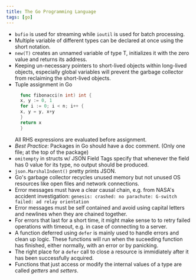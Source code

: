 ```yaml
---
title: The Go Programming Language
tags: [go]
---
```


- `bufio` is used for streaming while `ioutil` is used for batch processing.
- Multiple variable of different types can be declared at once using the short notation.
- `new(T)` creates an unnamed variable of type T, initializes it with the zero value and returns its address.
- Keeping un-necessary pointers to short-lived objects within long-lived objects, especially global variables will prevent the garbage collector from reclaiming the short-lived objects.
- Tuple assignment in Go
  ```go
    func fibonacci(n int) int {
    x, y := 0, 1
    for i := 0; i < n; i++ {
    x, y = y, x+y
    }
    return x
    }
  ```
  All RHS expressions are evaluated before assignment.
- *Best Practice*: Packages in Go should have a doc comment. (Only one file; at the top of the package)
- `omitempty` in structs w/ JSON Field Tags specify that whenever the field has 0 value for its type, no output should be produced.
- `json.MarshalIndent()` pretty prints JSON.
- Go's garbage collector recycles unused memory but not unused OS resources like open files and network connections.
- Error messages must have a clear causal chain, e.g. from NASA's accident investigation:
  `genesis: crashed: no parachute: G-switch failed: ad relay orientation`
- Error messages must be self contained and avoid using capital letters and newlines when they are chained together.
- For errors that last for a short time, it might make sense to to retry failed operations with timeout, e.g. in case of connecting to a server.
- A function deferred using `defer` is mainly used to handle errors and clean up logic. These functions will run when the suceeding function has finished, either normally, with an error or by panicking.
- The right place for a `defer` call to close a resource is immidiately after it has been successfully acquired.
- Functions that just access or modify the internal values of a type are called *getters* and *setters*.